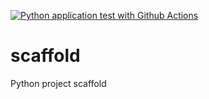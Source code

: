 [![Python application test with Github Actions](https://github.com/idiall/scaffold/actions/workflows/main.yml/badge.svg)](https://github.com/idiall/scaffold/actions/workflows/main.yml)

# scaffold
Python project scaffold
